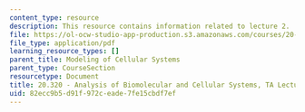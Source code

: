 ```yaml
---
content_type: resource
description: This resource contains information related to lecture 2.
file: https://ol-ocw-studio-app-production.s3.amazonaws.com/courses/20-320-analysis-of-biomolecular-and-cellular-systems-fall-2012/82ecc9b5d91f972ceade7fe15cbdf7ef_MIT20_320F12_Lecture2.pdf
file_type: application/pdf
learning_resource_types: []
parent_title: Modeling of Cellular Systems
parent_type: CourseSection
resourcetype: Document
title: 20.320 - Analysis of Biomolecular and Cellular Systems, TA Lecture Note 2
uid: 82ecc9b5-d91f-972c-eade-7fe15cbdf7ef
---
```

